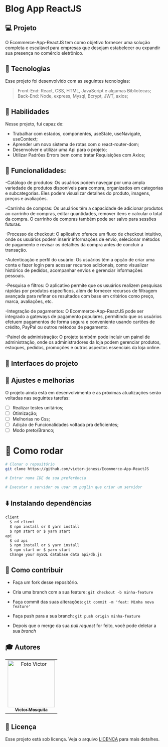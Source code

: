 # Blog App ReactJS

## 💻 Projeto
O Ecommerce-App-ReactJS tem como objetivo fornecer uma solução completa e escalável para empresas que desejam estabelecer ou expandir sua presença no comércio eletrônico. 

## 🚀 Tecnologias
Esse projeto foi desenvolvido com as seguintes tecnologias:

> Front-End: React, CSS, HTML, JavaScript e algumas Bibliotecas;                                      
> Back-End: Node, express, Mysql, Bcrypt, JWT, axios;                                                       

## 📌 Habilidades

Nesse projeto, fui capaz de:

- Trabalhar com estados, componentes, useState, useNavigate, useContext;
- Aprender um novo sistema de rotas com o react-router-dom;
- Desenvolver e utilizar uma Api para o projeto;
- Utilizar Padrões Errors bem como tratar Requisições com Axios;

## :memo: Funcionalidades: 
-Catálogo de produtos: Os usuários podem navegar por uma ampla variedade de produtos disponíveis para compra, organizados em categorias e subcategorias. Eles podem visualizar detalhes do produto, imagens, preços e avaliações.

-Carrinho de compras: Os usuários têm a capacidade de adicionar produtos ao carrinho de compras, editar quantidades, remover itens e calcular o total da compra. O carrinho de compras também pode ser salvo para sessões futuras.

-Processo de checkout: O aplicativo oferece um fluxo de checkout intuitivo, onde os usuários podem inserir informações de envio, selecionar métodos de pagamento e revisar os detalhes da compra antes de concluir a transação.

-Autenticação e perfil do usuário: Os usuários têm a opção de criar uma conta e fazer login para acessar recursos adicionais, como visualizar histórico de pedidos, acompanhar envios e gerenciar informações pessoais.

-Pesquisa e filtros: O aplicativo permite que os usuários realizem pesquisas rápidas por produtos específicos, além de fornecer recursos de filtragem avançada para refinar os resultados com base em critérios como preço, marca, avaliações, etc.

-Integração de pagamentos: O Ecommerce-App-ReactJS pode ser integrado a gateways de pagamento populares, permitindo que os usuários efetuem pagamentos de forma segura e conveniente usando cartões de crédito, PayPal ou outros métodos de pagamento.

-Painel de administração: O projeto também pode incluir um painel de administração, onde os administradores da loja podem gerenciar produtos, estoques, pedidos, promoções e outros aspectos essenciais da loja online.
  
## 📝 Interfaces do projeto                                                                         
                         

## 📝 Ajustes e melhorias

O projeto ainda está em desenvolvimento e as próximas atualizações serão voltadas nas seguintes tarefas:

- [ ] Realizar testes unitários;
- [ ] Otimização;
- [ ] Melhorias no Css;
- [ ] Adição de Funcionalidades voltada pra deficientes;
- [ ] Modo preto/Branco;

# 👷 Como rodar

```bash
# Clonar o repositório
git clone https://github.com/victor-joness/Ecommerce-App-ReactJS

# Entrar numa IDE de sua preferência 

# Executar o servidor ou usar um puglin que criar um servidor

```

## ⬇️ Instalando dependências

  ```bash
  client
    $ cd client
    $ npm install or $ yarn install
    $ npm start or $ yarn start
  api
    $ cd api
    $ npm install or $ yarn install
    $ npm start or $ yarn start
    Change your mySQL database data api/db.js
  ```
  

## 🤔 Como contribuir <br/>

- Faça um fork desse repositório.
- Cria uma branch com a sua feature: `git checkout -b minha-feature`
- Faça commit das suas alterações: `git commit -m 'feat: Minha nova feature'`
- Faça push para a sua branch: `git push origin minha-feature`

- Depois que o merge da sua *pull request* for feito, você pode deletar a sua *branch*


## :mortar_board: Autores

<table align="center">
    <tr>
        <td align="center">
            <a href="https://github.com/victor-joness">
                <img src="https://i.imgur.com/vBnNiVV.png" width="150px;" alt="Foto Victor"/>
                <br />
                <sub><b>Victor Mesquita<sub><b>
            </a>
        </td>    
    </tr>
</table>
              
## 📄 Licença

Esse projeto está sob licença. Veja o arquivo [LICENÇA](LICENSE) para mais detalhes.
